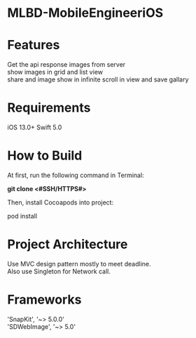 # MLBD-MobileEngineeriOS


<h1>Features</h1>

Get the api response images from server <br>
show images in grid and list view <br>
share and image show in infinite scroll in view and save gallary <br/>

<h1>Requirements</h1>

iOS 13.0+
Swift 5.0

<h1>How to Build</h1>

At first, run the following command in Terminal:

<b>git clone <#SSH/HTTPS#></b>

Then, install Cocoapods into project:

<p>pod install</p>
  
<h1>Project Architecture</h1>

Use MVC design pattern mostly to meet deadline.<br>
Also use Singleton for Network call.<br>
  
<h1>Frameworks</h1>

'SnapKit', '~> 5.0.0'<br>
'SDWebImage', '~> 5.0'<br>
